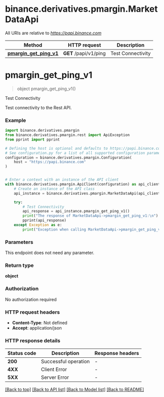 # binance.derivatives.pmargin.MarketDataApi

All URIs are relative to *https://papi.binance.com*

Method | HTTP request | Description
------------- | ------------- | -------------
[**pmargin_get_ping_v1**](MarketDataApi.md#pmargin_get_ping_v1) | **GET** /papi/v1/ping | Test Connectivity


# **pmargin_get_ping_v1**
> object pmargin_get_ping_v1()

Test Connectivity

Test connectivity to the Rest API.

### Example


```python
import binance.derivatives.pmargin
from binance.derivatives.pmargin.rest import ApiException
from pprint import pprint

# Defining the host is optional and defaults to https://papi.binance.com
# See configuration.py for a list of all supported configuration parameters.
configuration = binance.derivatives.pmargin.Configuration(
    host = "https://papi.binance.com"
)


# Enter a context with an instance of the API client
with binance.derivatives.pmargin.ApiClient(configuration) as api_client:
    # Create an instance of the API class
    api_instance = binance.derivatives.pmargin.MarketDataApi(api_client)

    try:
        # Test Connectivity
        api_response = api_instance.pmargin_get_ping_v1()
        print("The response of MarketDataApi->pmargin_get_ping_v1:\n")
        pprint(api_response)
    except Exception as e:
        print("Exception when calling MarketDataApi->pmargin_get_ping_v1: %s\n" % e)
```



### Parameters

This endpoint does not need any parameter.

### Return type

**object**

### Authorization

No authorization required

### HTTP request headers

 - **Content-Type**: Not defined
 - **Accept**: application/json

### HTTP response details

| Status code | Description | Response headers |
|-------------|-------------|------------------|
**200** | Successful operation |  -  |
**4XX** | Client Error |  -  |
**5XX** | Server Error |  -  |

[[Back to top]](#) [[Back to API list]](../README.md#documentation-for-api-endpoints) [[Back to Model list]](../README.md#documentation-for-models) [[Back to README]](../README.md)

